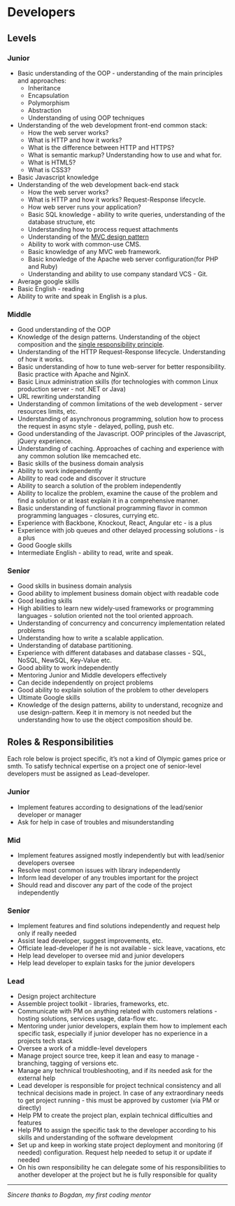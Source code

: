 # Developers

## Levels

### Junior
* Basic understanding of the OOP - understanding of the main principles and approaches:
    * Inheritance
    * Encapsulation
    * Polymorphism
    * Abstraction
    * Understanding of using OOP techniques
* Understanding of the web development front-end common stack:
    * How the web server works?
    * What is HTTP and how it works?
    * What is the difference between HTTP and HTTPS?
    * What is semantic markup? Understanding how to use and what for.
    * What is HTML5?
    * What is CSS3?
* Basic Javascript knowledge
* Understanding of the web development back-end stack
    * How the web server works?
    * What is HTTP and how it works? Request-Response lifecycle.
    * How web server runs your application?
    * Basic SQL knowledge - ability to write queries, understanding of the database structure, etc
    * Understanding how to process request attachments
    * Understanding of the [MVC design pattern](http://en.wikipedia.org/wiki/Model%E2%80%93view%E2%80%93controller)
    * Ability to work with common-use CMS.
    * Basic knowledge of any MVC web framework.
    * Basic knowledge of the Apache web server configuration(for PHP and Ruby)
    * Understanding and ability to use company standard VCS - Git.
* Average google skills
* Basic English - reading
* Ability to write and speak in English is a plus.

### Middle
* Good understanding of the OOP
* Knowledge of the design patterns. Understanding of the object composition and the [single responsibility principle](http://en.wikipedia.org/wiki/Single_responsibility_principle).
* Understanding of the HTTP Request-Response lifecycle. Understanding of how it works.
* Basic understanding of how to tune web-server for better responsibility. Basic practice with Apache and NginX.
* Basic Linux administration skills (for technologies with common Linux production server - not .NET or Java)
* URL rewriting understanding
* Understanding of common limitations of the web development - server resources limits, etc.
* Understanding of asynchronous programming, solution how to process the request in async style - delayed, polling, push etc.
* Good understanding of the Javascript. OOP principles of the Javascript, jQuery experience.
* Understanding of caching. Approaches of caching and experience with any common solution like memcached etc.
* Basic skills of the business domain analysis
* Ability to work independently
* Ability to read code and discover it structure
* Ability to search a solution of the problem independently
* Ability to localize the problem, examine the cause of the problem and find a solution or at least explain it in a comprehensive manner.
* Basic understanding of functional programming flavor in common programming languages - closures, currying etc.
* Experience with Backbone, Knockout, React, Angular etc - is a plus
* Experience with job queues and other delayed processing solutions - is a plus
* Good Google skills
* Intermediate English - ability to read, write and speak.

### Senior
* Good skills in business domain analysis
* Good ability to implement business domain object with readable code
* Good leading skills
* High abilities to learn new widely-used frameworks or programming languages - solution oriented not the tool oriented approach.
* Understanding of concurrency and concurrency implementation related problems
* Understanding how to write a scalable application.
* Understanding of database partitioning.
* Experience with different databases and database classes - SQL, NoSQL, NewSQL, Key-Value etc.
* Good ability to work independently
* Mentoring Junior and Middle developers effectively
* Can decide independently on project problems
* Good ability to explain solution of the problem to other developers
* Ultimate Google skills
* Knowledge of the design patterns, ability to understand, recognize and use design-pattern. Keep it in memory is not needed but the understanding how to use the object composition should be.

## Roles & Responsibilities
Each role below is project specific, it’s not a kind of Olympic games price or smth. To satisfy technical expertise on a project one of senior-level developers must be assigned as Lead-developer.

### Junior
* Implement features according to designations of the lead/senior developer or manager
* Ask for help in case of troubles and misunderstanding

### Mid
* Implement features assigned mostly independently but with lead/senior developers oversee
* Resolve most common issues with library independently
* Inform lead developer of any troubles important for the project
* Should read and discover any part of the code of the project independently

### Senior
* Implement features and find solutions independently and request help only if really needed
* Assist lead developer, suggest improvements, etc.
* Officiate lead-developer if he is not available - sick leave, vacations, etc
* Help lead developer to oversee mid and junior developers
* Help lead developer to explain tasks for the junior developers

### Lead
* Design project architecture
* Assemble project toolkit - libraries, frameworks, etc.
* Communicate with PM on anything related with customers relations - hosting solutions, services usage, data-flow etc.
* Mentoring under junior developers, explain them how to implement each specific task, especially if junior developer has no experience in a projects tech stack
* Oversee a work of a middle-level developers
* Manage project source tree, keep it lean and easy to manage - branching, tagging of versions etc.
* Manage any technical troubleshooting, and if its needed ask for the external help
* Lead developer is responsible for project technical consistency and all technical decisions made in project. In case of any extraordinary needs to get project running - this must be approved by customer (via PM or directly)
* Help PM to create the project plan, explain technical difficulties and features
* Help PM to assign the specific task to the developer according to his skills and understanding of the software development
* Set up and keep in working state project deployment and monitoring (if needed) configuration. Request help needed to setup it or update if needed
* On his own responsibility he can delegate some of his responsibilities to another developer at the project but he is fully responsible for quality

----------
*Sincere thanks to Bogdan, my first coding mentor*
